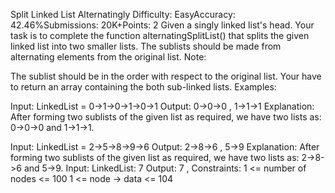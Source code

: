 Split Linked List Alternatingly
Difficulty: EasyAccuracy: 42.46%Submissions: 20K+Points: 2
Given a singly linked list's head. Your task is to complete the function alternatingSplitList() that splits the given linked list into two smaller lists. The sublists should be made from alternating elements from the original list.
Note: 

The sublist should be in the order with respect to the original list.
Your have to return an array containing the both sub-linked lists.
Examples:

Input: LinkedList = 0->1->0->1->0->1
Output: 0->0->0 , 1->1->1
Explanation: After forming two sublists of the given list as required, we have two lists as: 0->0->0 and 1->1->1.

Input: LinkedList = 2->5->8->9->6
Output: 2->8->6 , 5->9
Explanation: After forming two sublists of the given list as required, we have two lists as: 2->8->6 and 5->9.
Input: LinkedList: 7 
Output: 7 , <empty linked list>
Constraints:
1 <= number of nodes <= 100
1 <= node -> data <= 104